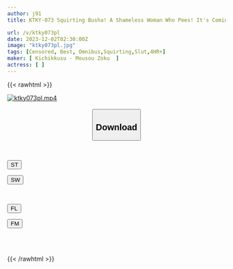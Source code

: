 ```yaml
---
author: j91
title: KTKY-073 Squirting Busha! A Shameless Woman Who Pees! It's Coming Out, It's Coming Out, More Than 50 Liters In Total! 13 People Included! 4 Hours Of Angry Waves! !

url: /v/ktky073pl
date: 2023-12-02T02:30:00Z
image: "ktky073pl.jpg"
tags: [Censored, Best, Omnibus,Squirting,Slut,4HR+]
maker: [ Kichikkusu - Mousou Zoku  ]
actress: [ ]
---
```



{{< rawhtml >}}

<div class="video" data-videoid="apyjykjx62uxj4W">
    <a href="javascript:;">
        <img src="/v/ktky073pl/ktky073pl.jpg" width="WIDTH" height="HEIGHT" alt="ktky073pl.mp4" loading="lazy">
    </a>
</div>

<script type="text/javascript" src="https://j91.asia/asset/on-demand-st.js"></script>

<br>
  <link rel="stylesheet" href="https://j91.asia/asset/bs5.css">
  
  <center>
  <button class="btn btn-primary" type="button" data-bs-toggle="collapse" data-bs-target=".multi-collapse" aria-expanded="false" aria-controls="multiCollapseExample1 multiCollapseExample2"><h2>Download</h2></button></center>
</p>
<div class="row">
  <div class="col">
    <div class="collapse multi-collapse" id="multiCollapseExample1">
      <div class="card card-body">
	      	      <br>
<div class="buttons">  
<p><a href="https://streamtape.to/v/apyjykjx62uxj4W" target="_blank"><button class="btn-hover color-3"><i class="fa fa-download"></i> ST</button></a></p>
<p><a href="https://flaswish.com/5ydy5d66ej2n" target="_blank"><button class="btn-hover color-2"><i class="fa fa-download"></i> SW</button></a></p></div>
    </div>
  </div>
</div>
  <div class="col">
    <div class="collapse multi-collapse" id="multiCollapseExample2">
      <div class="card card-body">
	      <br>
<div class="buttons">
<p><a href="javascript:;" target="_blank"><button class="btn-hover color-9"><i class="fa fa-download"></i> FL</button></a></p>
<p><a href="javascript:;" target="_blank"><button class="btn-hover color-8"><i class="fa fa-download"></i> FM</button></a></p></div>
<br><br>
      </div>
    </div>
  </div>
</div>

{{< /rawhtml >}}